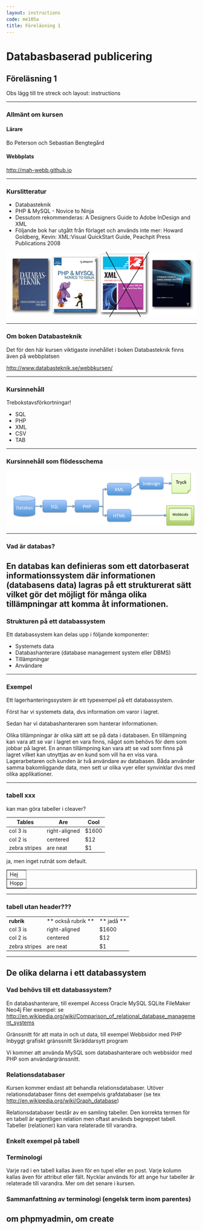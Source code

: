 ```yaml
---
layout: instructions
code: me105a
title: Föreläsning 1
---
```


# Databasbaserad publicering

## Föreläsning 1

Obs lägg till tre streck och layout: instructions

---

### Allmänt om kursen

#### Lärare

Bo Peterson och Sebastian Bengtegård

#### Webbplats

<http://mah-webb.github.io>

---

### Kurslitteratur

- Databasteknik
- PHP & MySQL - Novice to Ninja
- Dessutom rekommenderas: A Designers Guide to Adobe InDesign and XML
- Följande bok har utgått från förlaget och används inte mer: Howard Goldberg, Kevin: XML:Visual QuickStart Guide, Peachpit Press Publications 2008

![](im1/books.png)

---

### Om boken Databasteknik

Det för den här kursen viktigaste innehållet i boken Databasteknik finns även på webbplatsen

<http://www.databasteknik.se/webbkursen/>

---

### Kursinnehåll

Trebokstavsförkortningar!

- SQL
- PHP
- XML
- CSV
- TAB

---

### Kursinnehåll som flödesschema

![](im1/flow.png)

---

### Vad är databas? 

En databas kan definieras som ett datorbaserat informationssystem där informationen (databasens data) lagras på ett strukturerat sätt vilket gör det möjligt för många olika tillämpningar att komma åt informationen.
 
---

### Strukturen på ett databassystem

Ett databassystem kan delas upp i följande komponenter:

- Systemets data
- Databashanterare (database management system eller DBMS)
- Tillämpningar
- Användare

---

### Exempel

Ett lagerhanteringssystem är ett typexempel på ett databassystem. 

Först har vi systemets data, dvs information om varor i lagret. 

Sedan har vi databashanteraren som hanterar informationen. 

Olika tillämpningar är olika sätt att se på data i databasen. En tillämpning kan vara att se var i lagret en vara finns, något som behövs för dem som jobbar på lagret. En annan tillämpning kan vara att se vad som finns på lagret vilket kan utnyttjas av en kund som vill ha en viss vara. 
 
	Lagerarbetaren och kunden är två användare av databasen. Båda använder samma bakomliggande data, men sett ur olika vyer eller synvinklar dvs med olika applikationer.
	
---

### tabell xxx

kan man göra tabeller i cleaver?

| Tables        | Are           | Cool  |
| ------------- | ------------- | ----- |
| col 3 is      | right-aligned | $1600 |
| col 2 is      | centered      |   $12 |
| zebra stripes | are neat      |    $1 |

ja, men inget rutnät som default. 

<table border="1"><tr><td>Hej</td></tr><tr><td>Hopp</td></tr></table>


---

### tabell utan header???

|         |            |   |
| ------------- | ------------- | ----- |
|**rubrik** | ** också rubrik ** | ** jadå ** |
| col 3 is      | right-aligned | $1600 |
| col 2 is      | centered      |   $12 |
| zebra stripes | are neat      |    $1 |





---

## De olika delarna i ett databassystem
### Vad behövs till ett databassystem?
En databashanterare, till exempel
Access
Oracle
MySQL
SQLite
FileMaker
Neo4j
Fler exempel: se  http://en.wikipedia.org/wiki/Comparison_of_relational_database_management_systems

Gränssnitt för att mata in och ut data, till exempel
Webbsidor med PHP
Inbyggt grafiskt gränssnitt
Skräddarsytt program

Vi kommer att använda MySQL som databashanterare och webbsidor 
med PHP som användargränssnitt.
### Relationsdatabaser
Kursen kommer endast att behandla relationsdatabaser. Utöver relationsdatabaser finns det exempelvis grafdatabaser (se tex http://en.wikipedia.org/wiki/Graph_database)

Relationsdatabaser består av en samling tabeller. Den korrekta termen för en tabell är egentligen relation men oftast används begreppet tabell. Tabeller (relationer) kan vara relaterade till varandra.
### Enkelt exempel på tabell

### Terminologi
Varje rad i en tabell kallas även för en tupel eller en post. 
Varje kolumn kallas även för attribut eller fält. 
Nycklar används för att ange hur tabeller är relaterade till varandra. Mer om det senare i kursen.
### Sammanfattning av terminologi (engelsk term inom parentes)

## om phpmyadmin, om create

